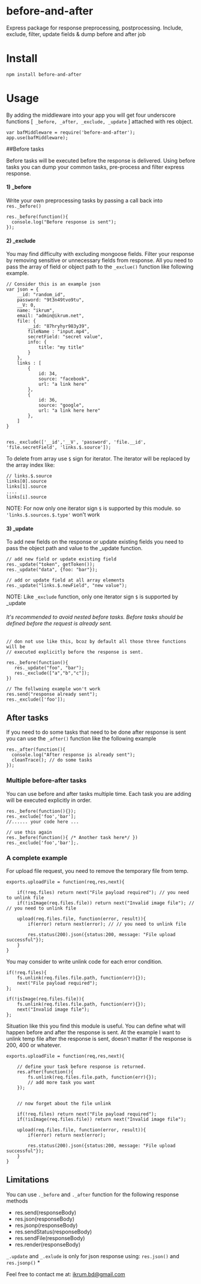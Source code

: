 # before-and-after
Express package for response preprocessing, postprocessing. Include, exclude, filter, update fields & dump before and after job

# Install
```npm install before-and-after```

# Usage

By adding the middleware into your app you will get four underscore functions [` _before, _after, _exclude, _update` ] attached with res object.
```
var bafMiddleware = require('before-and-after');
app.use(bafMiddleware);
```

##Before tasks

Before tasks will be executed before the response is delivered. Using before tasks you can dump your common tasks, pre-process and filter express response. 

#### 1) _before

Write your own preprocessing tasks by passing a call back into `res._before()`
```
res._before(function(){
  console.log("Before response is sent");
});
```
#### 2) _exclude

You may find difficulty with excluding mongoose fields. Filter your response by removing sensitive or unnecessary fields from response. All you need to pass the array of field or object path to the `_exclue()` function like following example.
```
// Consider this is an example json
var json = {
	__id: "random_id",
	password: "9t3n49tvo9tu",
	__V: 0,
	name: "ikrum",
	email: "admin@ikrum.net",
	file: {
		__id: "87hryhyr983y39",
		fileName : "input.mp4",
		secretField: "secret value",
		info: {
			title: "my title"
		}
	},
	links : [
		{
			id: 34,
			source: "facebook",
			url: "a link here"
		},
		{
			id: 36,
			source: "google",
			url: "a link here here"
		},
	]
}


res._exclude(['__id','__V', 'password', 'file.__id', 'file.secretField', 'links.$.source']);
```
To delete from array use `$` sign for iterator. The iterator will be replaced by the array index like:
```
// links.$.source
links[0].source
links[1].source
....
links[i].source
```
NOTE: For now only one iterator sign `$` is supported by this module. so ``'links.$.sources.$.type'`` won't work

#### 3) _update
To add new fields on the response or update existing fields you need to pass the object path and value to the _update function.

```
// add new field or update existing field
res._update("token", getToken());
res._update("data", {foo: "bar"});

// add or update field at all array elements
res._update("links.$.newField", "new value");
```
NOTE: Like `_exclude` function, only one iterator sign `$` is supported by _update

###### It's recommended to avoid nested before tasks. Before tasks should be defined before the request is already sent.

```
// don not use like this, bcoz by default all those three functions will be 
// executed explicitly before the response is sent.

res._before(function(){
   res._update("foo", "bar");
   res._exclude(["a","b","c"]);
})

// The follwoing example won't work
res.send("response already sent");
res._exclude(['foo']);
```

## After tasks
If you need to do some tasks that need to be done after response is sent you can use the `_after()` function like the following example

```
res._after(function(){
  console.log("After response is already sent");
  cleanTrace(); // do some tasks
});
```

### Multiple before-after tasks

You can use before and after tasks multiple time. Each task you are adding will be executed explicitly in order.
```
res._before(function(){}); 
res._exclude['foo','bar'];
//...... your code here ...

// use this again
res._before(function(){ /* Another task here*/ })
res._exclude['foo','bar'];.
```

### A complete example

For upload file request, you need to remove the temporary file from temp. 

```
exports.uploadFile = function(req,res,next){

	if(!req.files) return next("File payload required"); // you need to unlink file
	if(!isImage(req.files.file)) return next("Invalid image file"); // // you need to unlink file

	upload(req.files.file, function(error, result)){
		if(error) return next(error); // // you need to unlink file

		res.status(200).json({status:200, message: "File upload successful"});
	}
}
```

You may consider to write unlink code for each error condition.


```
if(!req.files){
	fs.unlink(req.files.file.path, function(err){});
	next("File payload required");
};

if(!isImage(req.files.file)){
	fs.unlink(req.files.file.path, function(err){});
	next("Invalid image file");
};

```

Situation like this you find this module is useful. You can define what will happen before and after the response is sent. At the example I want to unlink temp file after the response is sent, doesn't matter if the response is 200, 400 or whatever.

```
exports.uploadFile = function(req,res,next){

	// define your task before response is returned.
	res.after(function(){
		fs.unlink(req.files.file.path, function(err){});
		// add more task you want
	});


	// now forget about the file unlink

	if(!req.files) return next("File payload required"); 
	if(!isImage(req.files.file)) return next("Invalid image file"); 

	upload(req.files.file, function(error, result)){
		if(error) return next(error);

		res.status(200).json({status:200, message: "File upload successful"});
	}
}
```

## Limitations

You can use `._before` and `._after` function for the following response methods

* res.send(responseBody)
* res.json(responseBody)
* res.jsonp(responseBody)
* res.sendStatus(responseBody)
* res.sendFile(responseBody)
* res.render(responseBody)

`_.update` and `_.exlude` is only for json response using: `res.json()` and `res.jsonp()`
* 


Feel free to contact me at: ikrum.bd@gmail.com
